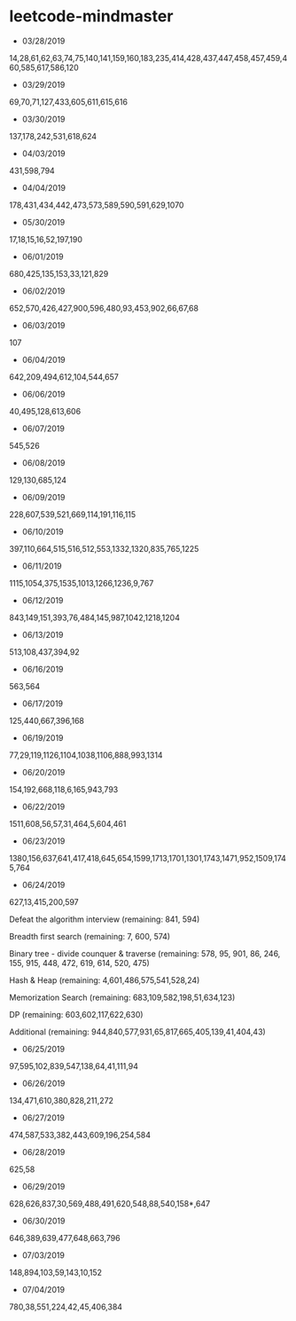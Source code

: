# leetcode-mindmaster

* 03/28/2019

14,28,61,62,63,74,75,140,141,159,160,183,235,414,428,437,447,458,457,459,460,585,617,586,120

* 03/29/2019

69,70,71,127,433,605,611,615,616

* 03/30/2019

137,178,242,531,618,624

* 04/03/2019

431,598,794

* 04/04/2019

178,431,434,442,473,573,589,590,591,629,1070

* 05/30/2019

17,18,15,16,52,197,190

* 06/01/2019

680,425,135,153,33,121,829

* 06/02/2019

652,570,426,427,900,596,480,93,453,902,66,67,68

* 06/03/2019

107

* 06/04/2019

642,209,494,612,104,544,657

* 06/06/2019

40,495,128,613,606

* 06/07/2019

545,526

* 06/08/2019

129,130,685,124

* 06/09/2019

228,607,539,521,669,114,191,116,115

* 06/10/2019

397,110,664,515,516,512,553,1332,1320,835,765,1225

* 06/11/2019

1115,1054,375,1535,1013,1266,1236,9,767

* 06/12/2019

843,149,151,393,76,484,145,987,1042,1218,1204

* 06/13/2019

513,108,437,394,92

* 06/16/2019

563,564

* 06/17/2019

125,440,667,396,168

* 06/19/2019

77,29,119,1126,1104,1038,1106,888,993,1314

* 06/20/2019

154,192,668,118,6,165,943,793

* 06/22/2019

1511,608,56,57,31,464,5,604,461

* 06/23/2019

1380,156,637,641,417,418,645,654,1599,1713,1701,1301,1743,1471,952,1509,1745,764

*  06/24/2019

627,13,415,200,597

Defeat the algorithm interview (remaining: 841, 594)

Breadth first search (remaining: 7, 600, 574)

Binary tree - divide counquer & traverse (remaining: 578, 95, 901, 86, 246, 155, 915, 448, 472, 619, 614, 520, 475)

Hash & Heap (remaining: 4,601,486,575,541,528,24)

Memorization Search (remaining: 683,109,582,198,51,634,123)

DP (remaining: 603,602,117,622,630)

Additional (remaining: 944,840,577,931,65,817,665,405,139,41,404,43)

* 06/25/2019

97,595,102,839,547,138,64,41,111,94

* 06/26/2019

134,471,610,380,828,211,272

* 06/27/2019

474,587,533,382,443,609,196,254,584

* 06/28/2019

625,58

* 06/29/2019

628,626,837,30,569,488,491,620,548,88,540,158*,647

* 06/30/2019

646,389,639,477,648,663,796

* 07/03/2019

148,894,103,59,143,10,152

* 07/04/2019

780,38,551,224,42,45,406,384